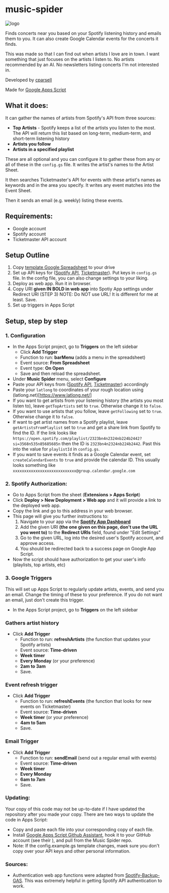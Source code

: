 # music-spider
![logo](https://i.postimg.cc/GtnY2t84/music-spider-logo-inv-nobg.png)

Finds concerts near you based on your Spotify listening history and emails them to you. It can also create Google Calendar events for the concerts it finds.

This was made so that I can find out when artists I love are in town. I want something that just focuses on the artists I listen to. No artists recommended by an AI. No newsletters listing concerts I'm not interested in.


Developed by [cparsell](https://github.com/cparsell)

Made for [Google Apps Script](https://developers.google.com/apps-script/)
  
  
  
## What it does:
It can gather the names of artists from Spotify's API from three sources:
- **Top Artists** - Spotify keeps a list of the artists you listen to the most. The API will return this list based on long-term, medium-term, and short-term listening history
- **Artists you follow**
- **Artists in a specified playlist**

These are all optional and you can configure it to gather these from any or all of these in the `config.gs` file. It writes the artist's names to the Artist Sheet.

It then searches Ticketmaster's API for events with these artist's names as keywords and in the area you specify. It writes any event matches into the Event Sheet.

Then it sends an email (e.g. weekly) listing these events.
  

## Requirements:
- Google account
- Spotify account
- Ticketmaster API account


## Setup Outline
1. Copy [template Google Spreadsheet](https://docs.google.com/spreadsheets/d/1H4pvSK4jpRikHO11PtpJGSdycpVmM566XLQzRot4E_g/edit?usp=sharing) to your drive
2. Set up API keys for ([Spotify API](https://developer.spotify.com/dashboard/applications), [Ticketmaster](https://developer.ticketmaster.com/)). Put keys in `config.gs` file. In the config file, you can also change settings to your liking.
3. Deploy as web app. Run it in browser. 
4. Copy URI **given IN BOLD in web app** into Spotiy App settings under Redirect URI (STEP 3) NOTE: Do NOT use URL! It is different for me at least. Save.
3. Set up triggers in Apps Script

## Setup, step by step

### 1. Configuration
- In the Apps Script project, go to **Triggers** on the left sidebar
  - Click **Add Trigger**
  - Function to run: **barMenu**    (adds a menu in the spreadsheet)
  - Event source: **From Spreadsheet**
  - Event type: **On Open**
  - Save and then reload the spreadsheet.
- Under **Music Spider** menu, select **Configure**
- Paste your API keys from ([Spotify API](https://developer.spotify.com/dashboard/applications), [Ticketmaster](https://developer.ticketmaster.com/)) accordingly
- Paste your `latlong` to coordinates of your rough location using (latlong.net)[https://www.latlong.net/]
- If you want to get artists from your listening history (the artists you most listen to), leave `getTopArtists` set to `true`. Otherwise change it to `false`.
- If you want to use artists that you follow, leave `getFollowing` set to `true`. Otherwise change it to `false`.
- If want to get artist names from a Spotify playlist, leave `getArtistsFromPlaylist` set to `true` and get a share link from Spotify to find the ID. If the link looks like `https://open.spotify.com/playlist/2323bn4n2324nb224b2442?si=3568n535n85685685n` then the ID is `2323bn4n2324nb224b2442`. Past this into the value for `playlistId` in `config.gs`.
- If you want to save events it finds as a Google Calendar event, set `createCalendarEvents` to `true` and provide the calendar ID. This usually looks something like `xxxxxxxxxxxxxxxxxxxxxxxxxxxx@group.calendar.google.com`

### 2. Spotify Authorization:
- Go to Apps Script from the sheet (**Extensions > Apps Script**)
- Click **Deploy > New Deployment > Web app** and it will provide a link to the deployed web app.
- Copy the link and go to this address in your web browser.
- This page will give you further instructions to:
    1. Navigate to your app via the **[Spotify App Dashboard](https://developer.spotify.com/dashboard/applications)**
    2. Add the given URI **(the one given on this page, don't use the URL you went to)** to the **Redirect URIs** field, found under "Edit Settings"
    3. Go to the given URL, log into the desired user's Spotify account, and approve access.
    4. You should be redirected back to a success page on Google App Script.
- Now the script should have authorization to get your user's info (playlists, top artists, etc)

### 3. Google Triggers
This will set up Apps Script to regularly update artists, events, and send you an email. Change the timing of these to your preference. If you do not want an email, just don't create this trigger.

- In the Apps Script project, go to **Triggers** on the left sidebar

### Gathers artist history
- Click **Add Trigger**
  - Function to run: **refreshArtists**   (the function that updates your Spotify artists)
  - Event source: **Time-driven**
  - **Week timer**
  - **Every Monday** (or your preference)
  - **2am to 3am**
  - Save.

### Event refresh trigger
- Click **Add Trigger**
  - Function to run: **refreshEvents**   (the function that looks for new events on Ticketmaster)
  - Event source: **Time-driven**
  - **Week timer** (or your preference)
  - **4am to 5am**
  - Save.
    
### Email Trigger
- Click **Add Trigger**
  - Function to run: **sendEmail**    (send out a regular email with events)
  - Event source: **Time-driven**
  - **Week timer** 
  - **Every Monday** 
  - **6am to 7am**
  - Save.



### Updating:
Your copy of this code may not be up-to-date if I have updated the repository after you made your copy. There are two ways to update the code in Apps Script:
- Copy and paste each file into your corresponding copy of each file.
- Install [Google Apps Script Github Assistant](https://chrome.google.com/webstore/detail/google-apps-script-github/lfjcgcmkmjjlieihflfhjopckgpelofo), hook it to your GitHub account (see their ), and pull from the Music Spider repo.
- Note: If the config.example.gs template changes, maek sure you don't copy over your API keys and other personal information.
 
### Sources:
 - Authentication web app functions were adapted from [Spotify-Backup-GAS](https://github.com/Nitemice/spotify-backup-gas). This was extremely helpful in getting Spotify API authentication to work.
